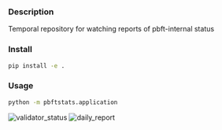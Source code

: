 ### Description

Temporal repository for watching reports of pbft-internal status

### Install

```bash
pip install -e .
```

### Usage

```bash
python -m pbftstats.application
```
![validator_status](https://user-images.githubusercontent.com/39043516/217773295-8fca7835-0fea-4a9a-9d3f-fc528d84377d.png)
![daily_report](https://user-images.githubusercontent.com/39043516/217773309-df4fe7d1-52a2-4d9b-a5ba-98e4a06b4661.png)
